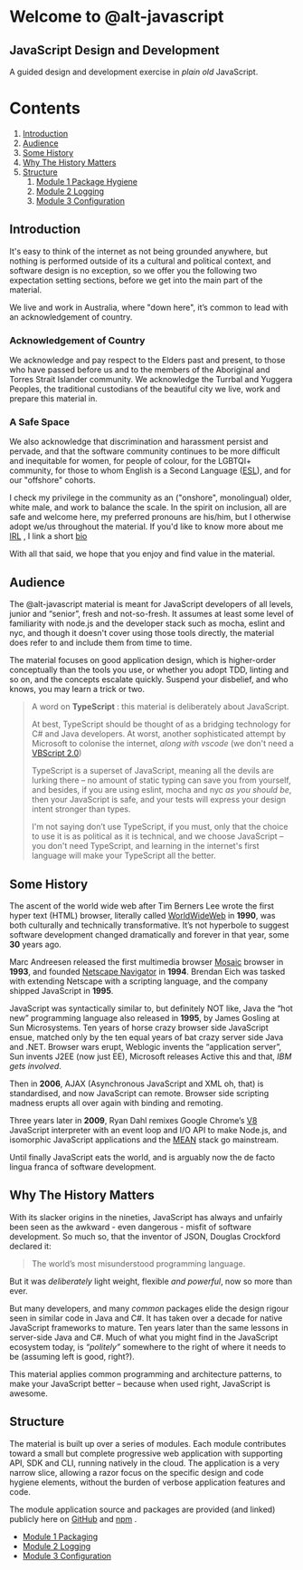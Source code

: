 <a name="welcom">Welcome to @alt-javascript</a>
=============================

<a name="jsdnd">JavaScript Design and Development</a>
-----------------------------------------------------

A guided design and development exercise in _plain old_ JavaScript.
# Contents
1. [Introduction](#intro)
1. [Audience](#audience)
2. [Some History](#history)
3. [Why The History Matters](#javascriptmatters)
4. [Structure](#structure)
    1. [Module 1 Package Hygiene](https://github.com/craigparra/alt-package-conventions)
    1. [Module 2 Logging](./LOGGING.md)
    1. [Module 3 Configuration](./CONFIGURATION.md)

<a name="intro">Introduction</a>
--------------------------------

It's easy to think of the internet as not being grounded anywhere, but nothing is performed 
outside of its a cultural and political context, and software design is no exception, so we offer you the following
two expectation setting sections, before we get into the main part of the material.

We live and work in Australia, where "down here", it’s common to lead with an acknowledgement of country.

### Acknowledgement of Country

We acknowledge and pay respect to the Elders past and present, to those
who have passed before us and to the members of the Aboriginal and Torres Strait Islander
community. We acknowledge the Turrbal and Yuggera Peoples, the traditional custodians of the beautiful city we live, 
work and prepare this material in.

### A Safe Space

We also acknowledge that discrimination and harassment persist and pervade, and that the software community continues to be more
difficult and inequitable for women, for people of colour, for the LGBTQI+ community, for those to whom English is a 
Second Language ([ESL](https://simple.wikipedia.org/wiki/English_as_a_second_language)), and for our "offshore" cohorts.

I check my privilege in the community as an ("onshore", monolingual) older, white male, and work to balance the scale.
In the spirit on inclusion, all are safe and welcome here, my preferred pronouns are his/him, but I otherwise adopt we/us 
throughout the material. If you'd like to know more about me [IRL](https://simple.wikipedia.org/wiki/Internet_slang#:~:text=Some%20existing%20acronyms%2C%20such%20as,before%20the%20internet%20became%20popular.)
, I  link a short [bio](./BIO.md) 

With all that said, we hope that you enjoy and find value in the material.

<a name="audience">Audience</a>
-------------------------------
The @alt-javascript material is meant for JavaScript developers of all levels, junior and “senior”, fresh and 
not-so-fresh.   It assumes at least some level of familiarity with node.js and the developer stack such as mocha, 
eslint and nyc, and though it doesn't cover using those tools directly, the material does refer to and include them from
time to time.   

The material focuses on good application design, which is higher-order conceptually than the tools you use, or whether 
you adopt TDD, linting and so on, and the concepts escalate quickly.  Suspend your disbelief, and who knows, you may 
learn a trick or two.

> A word on __TypeScript__ : this material is deliberately about JavaScript.
>
> At best, TypeScript should be thought of as a bridging technology for C# and Java developers.  At worst, 
> another sophisticated attempt by Microsoft to colonise the internet, _along with vscode_
> (we don't need a [VBScript 2.0](https://en.wikipedia.org/wiki/VBScript))
> 
> TypeScript is a superset of JavaScript, meaning all the devils are lurking there &ndash; no amount of static typing 
> can save you from yourself, and besides, if you are using eslint, mocha and nyc _as you should be_, then your 
> JavaScript is safe, and your tests will express your design intent stronger than types.
>
> I'm not saying don’t use TypeScript, if you must, only that the choice to use it is as political as it is technical, 
> and we choose JavaScript &ndash; you don't need TypeScript, and learning in the internet's first
> language will make your TypeScript all the better.
>

<a name="history">Some History</a>
----------------------------------------

The ascent of the world wide web after Tim Berners Lee wrote the first hyper text (HTML) browser, literally called
[WorldWideWeb](https://en.wikipedia.org/wiki/WorldWideWeb) in __1990__, was both culturally and technically transformative. 
It’s not hyperbole to suggest software development changed dramatically and forever in that year, some __30__ years ago.

Marc Andreesen released the first multimedia browser [Mosaic](https://en.wikipedia.org/wiki/Mosaic_(web_browser))
browser in __1993__, and founded [Netscape Navigator](https://en.wikipedia.org/wiki/Netscape_Navigator) in __1994__. Brendan 
Eich was tasked with extending Netscape with a scripting language, and the company shipped JavaScript in __1995__.
      
JavaScript was syntactically similar to, but definitely NOT like, Java the “hot new” programming language also
released in __1995__, by James Gosling at Sun Microsystems.   Ten years of horse crazy browser side JavaScript ensue, 
matched only by the ten equal years of bat crazy server side Java and .NET. Browser wars erupt, Weblogic invents the 
“application server”, Sun invents J2EE (now just EE), Microsoft releases Active this and that, _IBM gets involved_.
  
Then in __2006__, AJAX (Asynchronous JavaScript and XML oh, that) is standardised, and now JavaScript can
remote. Browser side scripting madness erupts all over again with binding and remoting.

Three years later in __2009__, Ryan Dahl remixes Google Chrome’s [V8](https://en.wikipedia.org/wiki/V8_(JavaScript_engine)) 
JavaScript interpreter with an event loop and I/O API to make Node.js, and isomorphic JavaScript applications and 
the [MEAN](https://en.wikipedia.org/wiki/MEAN_(solution_stack)) stack go mainstream.

Until finally JavaScript eats the world, and is arguably now the de facto  lingua franca of software development.

<a name="javascriptmatters">Why The History Matters</a>
----------------------------------------

With its slacker origins in the nineties, JavaScript has always and unfairly been seen as the awkward - even dangerous -
misfit of software development.  So much so, that the inventor of JSON, Douglas Crockford declared it:

>  The world’s most misunderstood programming language.


But it was _deliberately_ light weight, flexible _and powerful_, now so more than ever.

But many developers, and many _common_ packages  elide the design rigour seen in similar code in Java and C#. It 
has taken over a decade for native JavaScript frameworks to mature. Ten years later than the same lessons in server-side
Java and C#.  Much of what you might find in the JavaScript ecosystem today, is _“politely”_ somewhere to the right of where it
needs to be (assuming left is good, right?).

This material applies common programming and architecture patterns, to make your JavaScript better &ndash; because when
used right, JavaScript is awesome.

<a name="structure">Structure</a>
-------------------------------
The material is built up over a series of modules. Each module contributes toward a small but complete progressive web 
application with supporting API, SDK and CLI, running natively in the cloud. The application is a very narrow slice, 
allowing a razor focus on the specific design and code hygiene elements, without the burden of verbose application 
features and code.

The module application source and packages are provided (and linked) publicly here on [GitHub](https://github.com/) and
[npm](https://www.npmjs.com/) .

- [Module 1 Packaging](https://github.com/craigparra/alt-package-conventions#readme)
- [Module 2 Logging](./LOGGING.md)
- [Module 3 Configuration](./CONFIGURATION.md)
